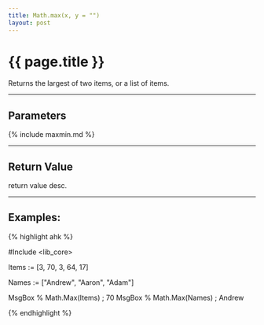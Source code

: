 ```yaml
---
title: Math.max(x, y = "")
layout: post
---
```

# {{ page.title }} 

Returns the largest of two items, or a list of items.

---

## Parameters


{% include maxmin.md %}


---
## Return Value

return value desc.

---
## Examples:

{% highlight ahk %}

#Include <lib_core>

Items := [3, 70, 3, 64, 17]

Names := ["Andrew", "Aaron", "Adam"]

MsgBox % Math.Max(Items) ; 70
MsgBox % Math.Max(Names) ; Andrew

{% endhighlight %}
